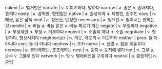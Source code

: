 naked	| a. 벌거벗은
narrate	| v. 이야기하다, 말하다
narrow	| a. 좁은 v. 좁아지다, 좁히다
nasty	| a. 끔찍한, 형편없는
native	| a. 출생지의 n. 타향인, 원주민
navy	| n. 해군, 짙은 남색
neat	| a. 정돈된, 단정한
necessary	| a. 필요한 n. 필어서는 안되는 것
needle	| n. 바늘 a. 바늘 같은 v. 바늘 찌르기 하는
negate	| v. 부정하다
negative	| a. 부정적인 n. 부정 v. 거부하다
neglect	| v. 소홀히 하다 n. 소홀
negotiate	| v. 협상하다, 협상시키다
neighbor(u)r	| n. 이웃, 이웃의 v. 이웃하다
neither	| pron. 둘 다 아니다 conj. 둘 다 아니다
nephew	| n. 조카
nerve	| n. 신경 v. 힘을 북돋우다
nervous	| a. 불안해하는, 초조해하는
nest	| n. 둥지 v. 둥지에 넣다
net	| n. 그물 a. 순수 v. 그물로 잡다
network	| n. 망 v. 텔레비전을 구축하다
neutral	| a. 중립적인 n. 중립
